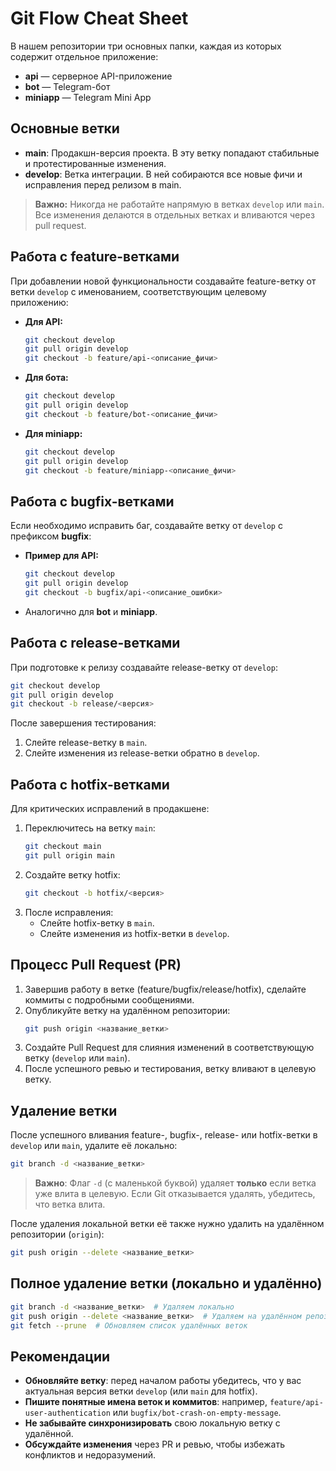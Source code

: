 # Git Flow Cheat Sheet

В нашем репозитории три основных папки, каждая из которых содержит отдельное приложение:
- **api** — серверное API-приложение
- **bot** — Telegram-бот
- **miniapp** — Telegram Mini App

## Основные ветки

- **main**: Продакшн-версия проекта. В эту ветку попадают стабильные и протестированные изменения.
- **develop**: Ветка интеграции. В ней собираются все новые фичи и исправления перед релизом в main.

> **Важно:** Никогда не работайте напрямую в ветках `develop` или `main`. Все изменения делаются в отдельных ветках и вливаются через pull request.

## Работа с feature-ветками

При добавлении новой функциональности создавайте feature-ветку от ветки `develop` с именованием, соответствующим целевому приложению:

- **Для API:**
  ```bash
  git checkout develop
  git pull origin develop
  git checkout -b feature/api-<описание_фичи>
  ```
- **Для бота:**
  ```bash
  git checkout develop
  git pull origin develop
  git checkout -b feature/bot-<описание_фичи>
  ```
- **Для miniapp:**
  ```bash
  git checkout develop
  git pull origin develop
  git checkout -b feature/miniapp-<описание_фичи>
  ```

## Работа с bugfix-ветками

Если необходимо исправить баг, создавайте ветку от `develop` с префиксом **bugfix**:
- **Пример для API:**
  ```bash
  git checkout develop
  git pull origin develop
  git checkout -b bugfix/api-<описание_ошибки>
  ```
- Аналогично для **bot** и **miniapp**.

## Работа с release-ветками

При подготовке к релизу создавайте release-ветку от `develop`:
```bash
git checkout develop
git pull origin develop
git checkout -b release/<версия>
```
После завершения тестирования:
1. Слейте release-ветку в `main`.
2. Слейте изменения из release-ветки обратно в `develop`.

## Работа с hotfix-ветками

Для критических исправлений в продакшене:
1. Переключитесь на ветку `main`:
   ```bash
   git checkout main
   git pull origin main
   ```
2. Создайте ветку hotfix:
   ```bash
   git checkout -b hotfix/<версия>
   ```
3. После исправления:
   - Слейте hotfix-ветку в `main`.
   - Слейте изменения из hotfix-ветки в `develop`.

## Процесс Pull Request (PR)

1. Завершив работу в ветке (feature/bugfix/release/hotfix), сделайте коммиты с подробными сообщениями.
2. Опубликуйте ветку на удалённом репозитории:
   ```bash
   git push origin <название_ветки>
   ```
3. Создайте Pull Request для слияния изменений в соответствующую ветку (`develop` или `main`).
4. После успешного ревью и тестирования, ветку вливают в целевую ветку.

## Удаление ветки  
После успешного вливания feature-, bugfix-, release- или hotfix-ветки в `develop` или `main`, удалите её локально:  
```bash
git branch -d <название_ветки>
```  
> **Важно**: Флаг `-d` (с маленькой буквой) удаляет **только** если ветка уже влита в целевую. Если Git отказывается удалять, убедитесь, что ветка влита.  

После удаления локальной ветки её также нужно удалить на удалённом репозитории (`origin`):  
```bash
git push origin --delete <название_ветки>
```  

## Полное удаление ветки (локально и удалённо)  
```bash
git branch -d <название_ветки>  # Удаляем локально
git push origin --delete <название_ветки>  # Удаляем на удалённом репозитории
git fetch --prune  # Обновляем список удалённых веток
```

## Рекомендации

- **Обновляйте ветку**: перед началом работы убедитесь, что у вас актуальная версия ветки `develop` (или `main` для hotfix).
- **Пишите понятные имена веток и коммитов**: например, `feature/api-user-authentication` или `bugfix/bot-crash-on-empty-message`.
- **Не забывайте синхронизировать** свою локальную ветку с удалённой.
- **Обсуждайте изменения** через PR и ревью, чтобы избежать конфликтов и недоразумений.
